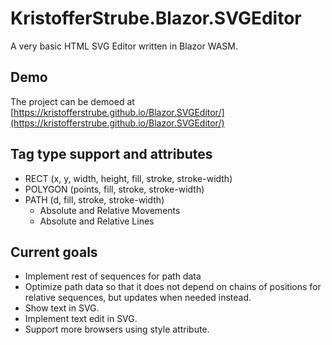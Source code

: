 # KristofferStrube.Blazor.SVGEditor
A very basic HTML SVG Editor written in Blazor WASM.

## Demo
The project can be demoed at [https://kristofferstrube.github.io/Blazor.SVGEditor/](https://kristofferstrube.github.io/Blazor.SVGEditor/)

## Tag type support and attributes
- RECT (x, y, width, height, fill, stroke, stroke-width)
- POLYGON (points, fill, stroke, stroke-width)
- PATH (d, fill, stroke, stroke-width)
    - Absolute and Relative Movements
    - Absolute and Relative Lines

## Current goals
- Implement rest of sequences for path data
- Optimize path data so that it does not depend on chains of positions for relative sequences, but updates when needed instead.
- Show text in SVG.
- Implement text edit in SVG.
- Support more browsers using style attribute.